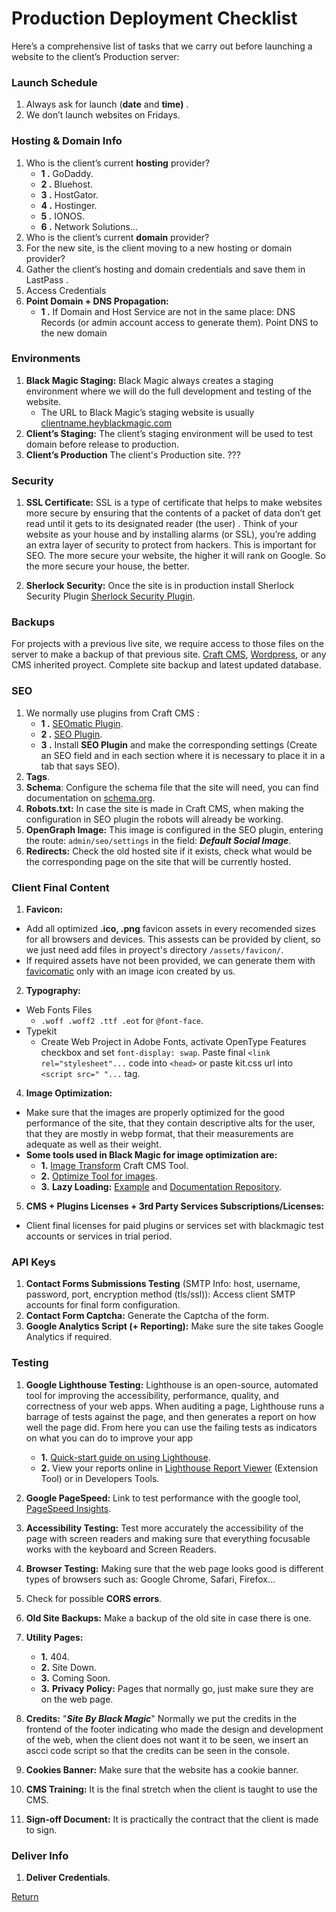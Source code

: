 # Production Deployment Checklist

Here’s a comprehensive list of tasks that we carry out before launching a website to the client’s Production server:

### Launch Schedule

 1. Always ask for launch (**date** and **time)**  .
2. We don’t launch websites on Fridays.

### Hosting & Domain Info
 1. Who is the client’s current **hosting** provider?
	- **1 .**  GoDaddy.
	- **2 .**  Bluehost.
	- **3 .**  HostGator.
	- **4 .** Hostinger.
	- **5 .** IONOS.
	- **6 .** Network Solutions...
 2. Who is the client’s current **domain** provider?  
 3. For the new site, is the client moving to a new hosting or domain provider?  
 4. Gather the client’s hosting and domain credentials and save them in LastPass  .
 5. Access Credentials
 6. **Point Domain + DNS Propagation:**
      - **1 .** If Domain and Host Service are not in the same place: DNS Records (or admin account access to generate them). Point DNS to the new domain

### Environments
 
 1. **Black Magic Staging:** Black Magic always creates a staging environment where we will do the full development and testing of the website.
    - The URL to Black Magic’s staging website is usually [clientname.heyblackmagic.com](http://clientname.heyblackmagic.com/)  
2. **Client’s Staging:** The client’s staging environment will be used to test domain before release to production. 
3. **Client’s Production** The client's Production site. ??? 

### Security

 1. **SSL Certificate:** SSL is a type of certificate that helps to make websites more secure by ensuring that the contents of a packet of data don’t get read until it gets to its designated reader (the user) . Think of your website as your house and by installing alarms (or SSL), you’re adding an extra layer of security to protect from hackers. This is important for SEO. The more secure your website,  the higher it will rank on Google. So the more secure your house, the better.
 
 2.  **Sherlock Security:** Once the site is in production install Sherlock Security Plugin [Sherlock Security Plugin](about:blank).

### Backups

For projects with a previous live site, we require access to those files on the server to make a backup of that previous site.
[Craft CMS](https://craftcms.com/), [Wordpress](https://wordpress.com/), or any CMS inherited proyect. Complete site backup and latest updated database.

### SEO

 1. We normally use plugins from Craft CMS : 
     - **1 .** [SEOmatic Plugin](https://plugins.craftcms.com/seomatic?craft4).
	  -   **2 .** [SEO Plugin](http://craft3.lexington-market.test/admin/plugin-store/seo).
	  -   **3 .**   Install **SEO Plugin** and make the corresponding settings (Create an SEO field and in each section where it is necessary to place it in a tab that says SEO).
2. **Tags**.
3. **Schema**: Configure the schema file that the site will need, you can find documentation on [schema.org](https://schema.org/).
4. **Robots.txt:** In case the site is made in Craft CMS, when making the configuration in SEO plugin the robots will already be working.
5.  **OpenGraph Image:** This image is configured in the SEO plugin, entering the route:
`admin/seo/settings` in the field: ***Default Social Image***.
4. **Redirects:** Check the old hosted site if it exists, check what would be the corresponding page on the site that will be currently hosted.

### Client Final Content

1. **Favicon:** 
  - Add all optimized **.ico, .png** favicon assets in every recomended sizes for all browsers and devices. This assests can be provided by client, so we just need add files in proyect's directory ```/assets/favicon/```.
  - If required assets have not been provided, we can generate them with [favicomatic](https://favicomatic.com/) only with an image icon created by us.

2. **Typography:** 
  - Web Fonts Files
    - ```.woff .woff2 .ttf .eot``` for ```@font-face```.
  - Typekit 
    - Create Web Project in Adobe Fonts, activate OpenType Features checkbox and set ```font-display: swap```. Paste final ```<link rel="stylesheet"...``` code into ```<head>``` or paste kit.css url into ```<script src=" "...``` tag.

4. **Image Optimization:** 
  - Make sure that the images are properly optimized for the good performance of the site, that they contain descriptive alts for the user, that they are mostly in webp format, that their measurements are adequate as well as their weight.
  - **Some tools used in Black Magic for image optimization are:**
    -  **1.**  [Image Transform](https://craftcms.com/docs/3.x/image-transforms.html) Craft CMS Tool.
	- **2.** [Optimize Tool for images](https://www.optimizeimages.com/tool).
	-  **3.** **Lazy Loading:** [Example](https://afarkas.github.io/lazysizes/index.html) and [Documentation Repository](https://github.com/aFarkas/lazysizes).


5. **CMS + Plugins Licenses + 3rd Party Services Subscriptions/Licenses:**
  -  Client final licenses for paid plugins or services set with blackmagic test accounts or services in trial period.

### API Keys
	 
 1. **Contact Forms Submissions Testing** (SMTP Info: host, username, password, port, encryption method (tls/ssl)): Access client SMTP accounts for final form configuration.
 2. **Contact Form Captcha:** Generate the Captcha of the form.
 3. **Google Analytics Script (+ Reporting):** Make sure the site takes Google Analytics if required.

### Testing

 1. **Google Lighthouse Testing:** Lighthouse is an open-source, automated tool for improving the accessibility, performance, quality, and correctness of your web apps. 
When auditing a page, Lighthouse runs a barrage of tests against the page, and then generates a report on how well the page did. From here you can use the failing tests as indicators on what you can do to improve your app


      - **1.** [Quick-start guide on using Lighthouse](https://chrome.google.com/webstore/detail/lighthouse/blipmdconlkpinefehnmjammfjpmpbjk?hl=es).
     - **2.** View your reports online in [Lighthouse Report Viewer](https://googlechrome.github.io/lighthouse/viewer/) (Extension Tool) or in Developers Tools.
 2.   **Google PageSpeed:** Link to test performance with the google tool, [PageSpeed Insights](https://pagespeed.web.dev/).
 3. **Accessibility Testing:** Test more accurately the accessibility of the page with screen readers and making sure that everything focusable works with the keyboard and Screen Readers.
 4. **Browser Testing:** Making sure that the web page looks good is different types of browsers such as: Google Chrome, Safari, Firefox...
 5. Check for possible **CORS errors**.
 6. **Old Site Backups:** Make a backup of the old site in case there is one.
 7. **Utility Pages:**
	  - **1.** 404.
	 - **2.** Site Down.
	 - **3.** Coming Soon.	
	-  **3.** **Privacy Policy:** Pages that normally go, just make sure they are on the web page.
8.  **Credits:** "***Site By Black Magic***" Normally we put the credits in the frontend of the footer indicating who made the design and development of the web, when the client does not want it to be seen, we insert an ascci code script so that the credits can be seen in the console.
9.  **Cookies Banner:** Make sure that the website has a cookie banner.
10. **CMS Training:** It is the final stretch when the client is taught to use the CMS.
11. **Sign-off Document:** It is practically the contract that the client is made to sign.

### Deliver Info

1. **Deliver Credentials**.

[Return](../README.md)
